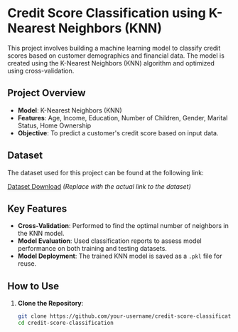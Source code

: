 # Credit Score Classification using K-Nearest Neighbors (KNN)

This project involves building a machine learning model to classify credit scores based on customer demographics and financial data. The model is created using the K-Nearest Neighbors (KNN) algorithm and optimized using cross-validation.

## Project Overview

- **Model**: K-Nearest Neighbors (KNN)
- **Features**: Age, Income, Education, Number of Children, Gender, Marital Status, Home Ownership
- **Objective**: To predict a customer's credit score based on input data.

## Dataset

The dataset used for this project can be found at the following link:

[Dataset Download](#)  *(Replace with the actual link to the dataset)*

## Key Features

- **Cross-Validation**: Performed to find the optimal number of neighbors in the KNN model.
- **Model Evaluation**: Used classification reports to assess model performance on both training and testing datasets.
- **Model Deployment**: The trained KNN model is saved as a `.pkl` file for reuse.

## How to Use

1. **Clone the Repository**:
   ```bash
   git clone https://github.com/your-username/credit-score-classification.git
   cd credit-score-classification
